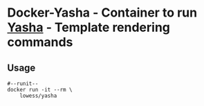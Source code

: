 # Docker-Yasha - Container to run [Yasha](https://github.com/kblomqvist/yasha) - Template rendering commands

## Usage

```
#--runit--
docker run -it --rm \
    lowess/yasha
```
